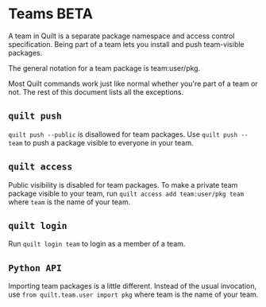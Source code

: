 # Teams BETA

A team in Quilt is a separate package namespace and access control specification. Being part of a team lets you install and push team-visible packages.

The general notation for a team package is team:user/pkg.

Most Quilt commands work just like normal whether you're part of a team or not. The rest of this document lists all the exceptions.

## `quilt push`

`quilt push --public` is disallowed for team packages. Use `quilt push --team` to push a package visible to everyone in your team.

## `quilt access`

Public visibility is disabled for team packages. To make a private team package visible to your team, run `quilt access add team:user/pkg team` where `team` is the name of your team.

## `quilt login`

Run `quilt login team` to login as a member of a team.

## `Python API`

Importing team packages is a little different. Instead of the usual invocation, use `from quilt.team.user import pkg` where team is the name of your team.
